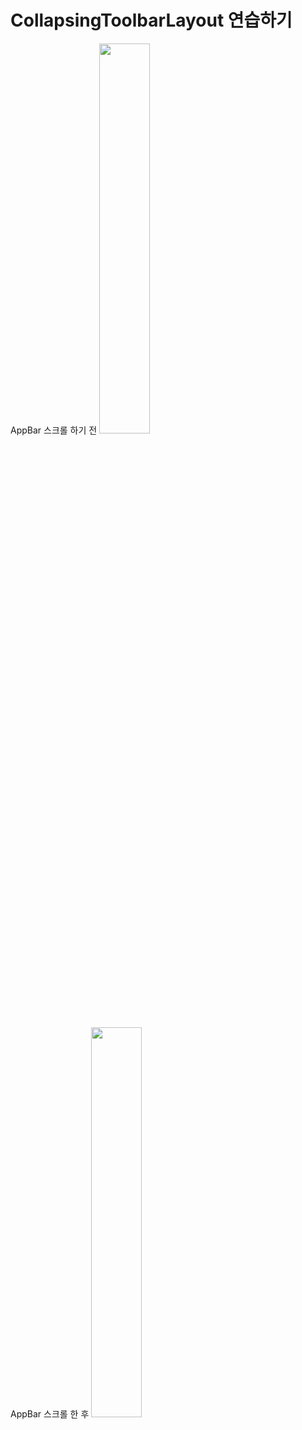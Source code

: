 # CollapsingToolbarLayout 연습하기

AppBar 스크롤 하기 전
<img src="https://user-images.githubusercontent.com/52775466/109414407-19669100-79f6-11eb-9649-4b57ef1b84e3.jpg" width="40%">


AppBar 스크롤 한 후
<img src="https://user-images.githubusercontent.com/52775466/109414413-23888f80-79f6-11eb-816c-2b136eaa875b.jpg" width="40%">
